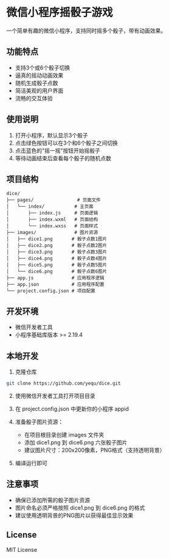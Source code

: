 # 微信小程序摇骰子游戏

一个简单有趣的微信小程序，支持同时摇多个骰子，带有动画效果。

## 功能特点

- 支持3个或6个骰子切换
- 逼真的摇动动画效果
- 随机生成骰子点数
- 简洁美观的用户界面
- 流畅的交互体验

## 使用说明

1. 打开小程序，默认显示3个骰子
2. 点击绿色按钮可以在3个和6个骰子之间切换
3. 点击蓝色的"摇一摇"按钮开始摇骰子
4. 等待动画结束后查看每个骰子的随机点数

## 项目结构

```
dice/
├── pages/                # 页面文件
│   └── index/           # 主页面
│       ├── index.js     # 页面逻辑
│       ├── index.wxml   # 页面结构
│       └── index.wxss   # 页面样式
├── images/              # 图片资源
│   ├── dice1.png       # 骰子点数1图片
│   ├── dice2.png       # 骰子点数2图片
│   ├── dice3.png       # 骰子点数3图片
│   ├── dice4.png       # 骰子点数4图片
│   ├── dice5.png       # 骰子点数5图片
│   └── dice6.png       # 骰子点数6图片
├── app.js              # 应用程序逻辑
├── app.json            # 应用程序配置
└── project.config.json # 项目配置
```

## 开发环境

- 微信开发者工具
- 小程序基础库版本 >= 2.19.4

## 本地开发

1. 克隆仓库
```bash
git clone https://github.com/yequ/dice.git
```

2. 使用微信开发者工具打开项目目录

3. 在 project.config.json 中更新你的小程序 appid

4. 准备骰子图片资源：
   - 在项目根目录创建 images 文件夹
   - 添加 dice1.png 到 dice6.png 六张骰子图片
   - 建议图片尺寸：200x200像素，PNG格式（支持透明背景）

5. 编译运行即可

## 注意事项

- 确保已添加所需的骰子图片资源
- 图片命名必须严格按照 dice1.png 到 dice6.png 的格式
- 建议使用透明背景的PNG图片以获得最佳显示效果

## License

MIT License
